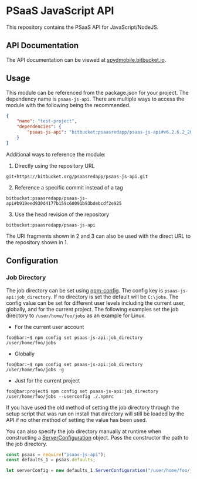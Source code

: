 # PSaaS JavaScript API #

This repository contains the PSaaS API for JavaScript/NodeJS.

## API Documentation

The API documentation can be viewed at [spydmobile.bitbucket.io](https://spydmobile.bitbucket.io/psaas_js/).

## Usage

This module can be referenced from the package.json for your project. The dependency name is `psaas-js-api`. There are multiple ways to access the module with the following being the recommended.

```json
{
    "name": "test-project",
    "dependencies": {
        "psaas-js-api": "bitbucket:psaasredapp/psaas-js-api#v6.2.6.2_20201227"
    }
}
```

Additional ways to reference the module:

1) Directly using the repository URL
```
git+https://bitbucket.org/psaasredapp/psaas-js-api.git
```

2) Reference a specific commit instead of a tag
```
bitbucket:psaasredapp/psaas-js-api#b919eed930d4177b159c60091b93bdebcdf2e925
```

3) Use the head revision of the repository
```
bitbucket:psaasredapp/psaas-js-api
```

The URI fragments shown in 2 and 3 can also be used with the direct URL to the repository shown in 1.

## Configuration

### Job Directory

The job directory can be set using [npm-config](https://docs.npmjs.com/cli-commands/config.html). The config key is `psaas-js-api:job_directory`. If no directory is set the default will be `C:\jobs`. The config value can be set for different user levels including the current user, globally, and for the current project. The following examples set the job directory to `/user/home/foo/jobs` as an example for Linux.

- For the current user account
```console
foo@bar:~$ npm config set psaas-js-api:job_directory /user/home/foo/jobs
```

- Globally
```console
foo@bar:~$ npm config set psaas-js-api:job_directory /user/home/foo/jobs -g
```

- Just for the current project
```console
foo@bar:project$ npm config set psaas-js-api:job_directory /user/home/foo/jobs --userconfig ./.npmrc
```

If you have used the old method of setting the job directory through the setup script that was run on install that directory will still be loaded by the API if no other method of setting the value has been used.

You can also specify the job directory manually at runtime when constructing a [ServerConfiguration](https://spydmobile.bitbucket.io/psaas_js/classes/_defaults_.serverconfiguration.html) object. Pass the constructor the path to the job directory.

```javascript
const psaas = require("psaas-js-api");
const defaults_1 = psaas.defaults;

let serverConfig = new defaults_1.ServerConfiguration("/user/home/foo/jobs");
```
